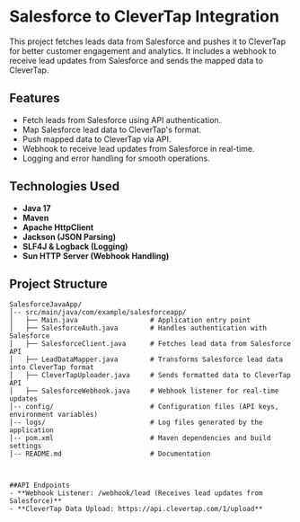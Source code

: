 # Salesforce to CleverTap Integration

This project fetches leads data from Salesforce and pushes it to CleverTap for better customer engagement and analytics. It includes a webhook to receive lead updates from Salesforce and sends the mapped data to CleverTap.

## Features
- Fetch leads from Salesforce using API authentication.
- Map Salesforce lead data to CleverTap's format.
- Push mapped data to CleverTap via API.
- Webhook to receive lead updates from Salesforce in real-time.
- Logging and error handling for smooth operations.

## Technologies Used
- **Java 17**
- **Maven**
- **Apache HttpClient**
- **Jackson (JSON Parsing)**
- **SLF4J & Logback (Logging)**
- **Sun HTTP Server (Webhook Handling)**

## Project Structure

```plaintext
SalesforceJavaApp/
│-- src/main/java/com/example/salesforceapp/
│   ├── Main.java                  # Application entry point
│   ├── SalesforceAuth.java        # Handles authentication with Salesforce
│   ├── SalesforceClient.java      # Fetches lead data from Salesforce API
│   ├── LeadDataMapper.java        # Transforms Salesforce lead data into CleverTap format
│   ├── CleverTapUploader.java     # Sends formatted data to CleverTap API
│   ├── SalesforceWebhook.java     # Webhook listener for real-time updates
│-- config/                        # Configuration files (API keys, environment variables)
│-- logs/                          # Log files generated by the application
│-- pom.xml                        # Maven dependencies and build settings
│-- README.md                      # Documentation



##API Endpoints
- **Webhook Listener: /webhook/lead (Receives lead updates from Salesforce)**
- **CleverTap Data Upload: https://api.clevertap.com/1/upload**

